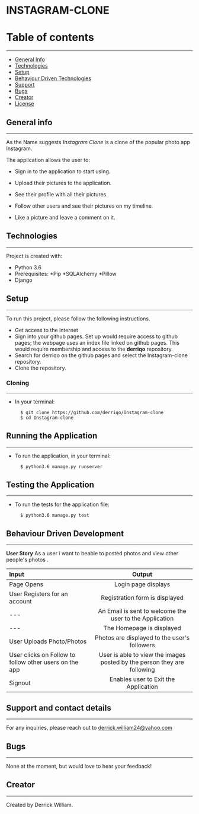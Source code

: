 # INSTAGRAM-CLONE

# Table of contents
***
* [General Info](#General-Info)
* [Technologies](#Technologies)
* [Setup](#Setup)
* [Behaviour Driven Technologies](#Behaviour-Driven-Technologies)
* [Support](#Support)
* [Bugs](#Bugs)
* [Creator](#Creator)
* [License](#License)

## General info
---
As the Name suggests *Instagram Clone* is a clone of the popular photo app Instagram.

The application allows the user to:

* Sign in to the application to start using.

* Upload their pictures to the application.

* See their profile with all their pictures.

* Follow other users and see their pictures on my timeline.

* Like a picture and leave a comment on it.


## Technologies
---
Project is created with:
* Python 3.6
* Prerequisites:   *Pip *SQLAlchemy *Pillow
* Django

## Setup
---
To run this project, please follow the following instructions.
-   Get access to the internet
-   Sign into your github pages. Set up would require access to github pages; the webpage uses an index file linked on github pages. This would require membership and access to the **derriqo** repository.
-   Search for derriqo on the github pages and select the Instagram-clone repository.
-   Clone the repository.

### Cloning
---
* In your terminal:
        
        $ git clone https://github.com/derriqo/Instagram-clone
        $ cd Instagram-clone

## Running the Application
---
* To run the application, in your terminal:

        $ python3.6 manage.py runserver
        
        
## Testing the Application
---
* To run the tests for the application file:

        $ python3.6 manage.py test
        
## Behaviour Driven Development
---

**User Story**
As a user i want to beable to posted photos and view other people's photos .

| Input | Output |
| :---------------- | :---------------: | 
| Page Opens | Login page displays  |
| User Registers for an account | Registration form is displayed |
| --- | An Email is sent to welcome the user to the Application |
| --- | The Homepage is displayed  |
| User Uploads Photo/Photos |  Photos are displayed to the user's followers |
| User clicks on Follow to follow other users on the app| User is able to view the images posted by the person they are following |
| Signout| Enables user to Exit the Application|


## Support and contact details
---
For any inquiries, please reach out to derrick.william24@yahoo.com

## Bugs
---
None at the moment, but would love to hear your feedback!

## Creator
---

Created by Derrick William. 